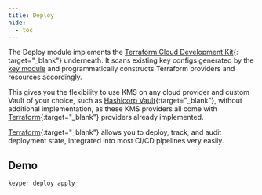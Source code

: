 ```yaml
---
title: Deploy
hide:
  - toc
---
```


The Deploy module implements the [Terraform Cloud Development Kit](https://developer.hashicorp.com/terraform/cdktf){:
target="_blank"} underneath. It scans existing key configs generated by the [key module](../resource/index.md) and
programmatically constructs Terraform providers and resources accordingly.

This gives you the flexibility to use KMS on any cloud provider and custom Vault of your choice, such
as [Hashicorp Vault](https://www.vaultproject.io/){:target="_blank"}, without additional implementation, as these KMS
providers all come with [Terraform](https://www.terraform.io/){:target="_blank"} providers already implemented.

[Terraform](https://www.terraform.io/){:target="_blank"} allows you to deploy, track, and audit deployment state,
integrated into most CI/CD pipelines very easily.

## Demo

```bash
keyper deploy apply
```

<script src="https://asciinema.org/a/667095.js" id="asciicast-667095" async="true"></script>
